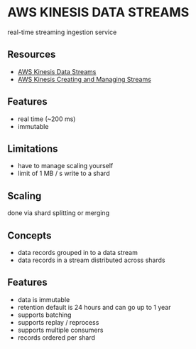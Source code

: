 # AWS KINESIS DATA STREAMS

real-time streaming ingestion service

## Resources

- [AWS Kinesis Data Streams](https://docs.aws.amazon.com/streams/latest/dev/introduction.html)
- [AWS Kinesis Creating and Managing Streams](https://docs.aws.amazon.com/streams/latest/dev/working-with-streams.html)

## Features

- real time (~200 ms)
- immutable

## Limitations

- have to manage scaling yourself
- limit of 1 MB / s write to a shard

## Scaling

done via shard splitting or merging

## Concepts

- data records grouped in to a data stream
- data records in a stream distributed across shards

## Features

- data is immutable
- retention default is 24 hours and can go up to 1 year
- supports batching
- supports replay / reprocess
- supports multiple consumers
- records ordered per shard
